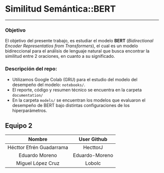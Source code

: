 # Similitud Semántica::BERT
***

### Objetivo

El objetivo del presente trabajo, es estudiar el modelo **BERT** (*Bidirectional Encoder Representatios from Transformers*), el cual es un modelo bidireccional para el análisis de lenguaje natural que busca encontrar la similitud entre 2 oraciones, en cuanto a su significado.

### Descripción del repo:

- Utilizamos Google Colab (GRU) para el estudio del modelo del desempeño del modelo: `notebooks/`.
- El reporte, código y resumen técnico se encuentra en la carpeta `documentation/`
- En la carpeta `models/` se encuentran los modelos que evaluaron el desempeño de BERT bajo distintas configuraciones de los hiperparámetros.


## Equipo 2

| Nombre | User Github | 
|:---:|:---:|
| Hécttor Efrén Guadarrama | HecttorJ | 
| Eduardo Moreno | Eduardo-Moreno| 
| Miguel López Cruz | Lobolc| 
